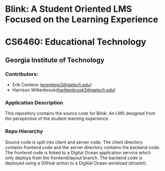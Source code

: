 # Blink: A Student Oriented LMS Focused on the Learning Experience 
# CS6460: Educational Technology
## Georgia Institute of Technology

### Contributors:
- Erik Centeno (ecenteno3@gatech.edu)
- Harrison Wittenbrook(hwittenbrook3@gatech.edu)


### Application Description
This repository contains the source code for Blink: An LMS designed from the perspective of the student learning experience. 

### Repo Hierarchy
Source code is split into client and server code. The client directory contains frontend code and the server directory contains the backend code. The frontend code is linked to a Digital Ocean application service which only deploys from the frontend/layout branch. The backend code is deployed using a GitHub action to a Digitial Ocean workload (droplet).  
